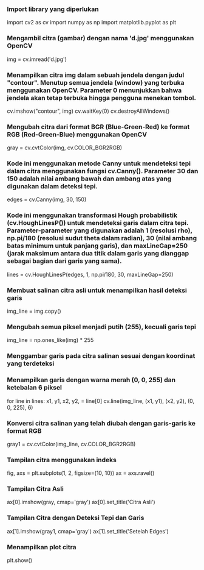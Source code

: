 ### Import library yang diperlukan
import cv2 as cv
import numpy as np
import matplotlib.pyplot as plt

### Mengambil citra (gambar) dengan nama 'd.jpg' menggunakan OpenCV
img = cv.imread('d.jpg')

### Menampilkan citra img dalam sebuah jendela dengan judul "contour". Menutup semua jendela (window) yang terbuka menggunakan OpenCV. Parameter 0 menunjukkan bahwa jendela akan tetap terbuka hingga pengguna menekan tombol.
cv.imshow("contour", img)
cv.waitKey(0)
cv.destroyAllWindows()

### Mengubah citra dari format BGR (Blue-Green-Red) ke format RGB (Red-Green-Blue) menggunakan OpenCV
gray = cv.cvtColor(img, cv.COLOR_BGR2RGB)

### Kode ini menggunakan metode Canny untuk mendeteksi tepi dalam citra menggunakan fungsi cv.Canny(). Parameter 30 dan 150 adalah nilai ambang bawah dan ambang atas yang digunakan dalam deteksi tepi.
edges = cv.Canny(img, 30, 150)

### Kode ini menggunakan transformasi Hough probabilistik (cv.HoughLinesP()) untuk mendeteksi garis dalam citra tepi. Parameter-parameter yang digunakan adalah 1 (resolusi rho), np.pi/180 (resolusi sudut theta dalam radian), 30 (nilai ambang batas minimum untuk panjang garis), dan maxLineGap=250 (jarak maksimum antara dua titik dalam garis yang dianggap sebagai bagian dari garis yang sama).
lines = cv.HoughLinesP(edges, 1, np.pi/180, 30, maxLineGap=250)

### Membuat salinan citra asli untuk menampilkan hasil deteksi garis
img_line = img.copy()

### Mengubah semua piksel menjadi putih (255), kecuali garis tepi
img_line = np.ones_like(img) * 255  

### Menggambar garis pada citra salinan sesuai dengan koordinat yang terdeteksi
### Menampilkan garis dengan warna merah (0, 0, 255) dan ketebalan 6 piksel
for line in lines:
    x1, y1, x2, y2, = line[0]
    cv.line(img_line, (x1, y1), (x2, y2), (0, 0, 225), 6)

### Konversi citra salinan yang telah diubah dengan garis-garis ke format RGB
gray1 = cv.cvtColor(img_line, cv.COLOR_BGR2RGB)

### Tampilan citra menggunakan indeks
fig, axs = plt.subplots(1, 2, figsize=(10, 10))
ax = axs.ravel()

### Tampilan Citra Asli
ax[0].imshow(gray, cmap='gray')
ax[0].set_title('Citra Asli')

### Tampilan Citra dengan Deteksi Tepi dan Garis
ax[1].imshow(gray1, cmap='gray')
ax[1].set_title('Setelah Edges')

### Menampilkan plot citra
plt.show()